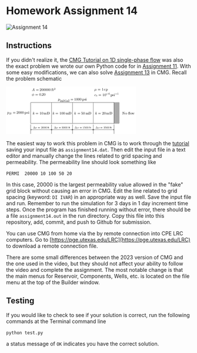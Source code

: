 # Homework Assignment 14

![Assignment 14](https://github.com/PGE323M/assignment14/workflows/.github/workflows/main.yml/badge.svg)

## Instructions

If you didn't realize it, the [CMG Tutorial on 1D single-phase flow](https://youtu.be/jt5euIPuB6Y) was also the exact problem we wrote our own Python code for in [Assignment 11](https://github.com/PGE323M/assignment11/blob/master/assignment11.ipynb).  With some easy modifications, we can also solve [Assignment 13](https://github.com/PGE323M/assignment13) in CMG.  Recall the problem schematic

![image](images/grid.png)

The easiest way to work this problem in CMG is to work through the [tutorial](https://youtu.be/jt5euIPuB6Y) saving your input file as `assignment14.dat`.  Then edit the input file in a text editor and manually change the lines related to grid spacing and permeability.  The permeability line should look something like

```
PERMI  20000 10 100 50 20
```

In this case, 20000 is the largest permeability value allowed in the "fake" grid block without causing an error in CMG.  Edit the line related to grid spacing (keyword: `DI IVAR`) in an appropriate way as well.  Save the input file and run.  Remember to run the simulation for 3 days in 1 day increment time steps.  Once the program has finished running without error, there should be a file `assignment14.out` in the run directory.  Copy this file into this repository, add, commit, and push to Github for submission.

You can use CMG from home via the by remote connection into CPE LRC computers.  Go to [https://pge.utexas.edu/LRC](https://pge.utexas.edu/LRC) to download a remote connection file.  

There are some small differences between the 2023 version of CMG and the one used in the video, but they should not affect your ability to follow the video and complete the assignment.  The most notable change is that the main menus for Reservoir, Components, Wells, etc. is located on the file menu at the top of the Builder window.

## Testing

If you would like to check to see if your solution is correct, run the following commands at the Terminal command line 

```bash
python test.py
```
a status message of `OK` indicates you have the correct solution.

